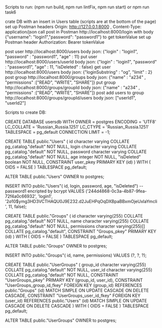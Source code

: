 Scripts to run: (npm run build, npm run lintFix, npm run start) or npm run task6

crate DB with an insert in Users table (scripts are at the bottom of the page)
set up Postman headers Origin: http://127.0.0.1:8000 , Content-Type: application/json
call post in Postman http://localhost:8000/login with body {"username": "login1","password": "password1"} to get tokenValue
set up Postman header Authorization: Bearer tokenValue

post user http://localhost:8000/users body json: {"login" : "login1", "password" : "password1", "age" : 11}
put user http://localhost:8000/users/userId body json: {"login" : "login1", "password" : "password1", "age" : 11, "isDeleted" : false}
get user http://localhost:8000/users body json: {"loginSubstring" : "og", "limit" : 2}
post group http://localhost:8000/groups body json: {"name" : "a234" , "permissions" :["READ", "WRITE", "SHARE"]}
put group http://localhost:8000/groups/groupId body json: {"name" : "a234" , "permissions" :["READ", "WRITE", "SHARE"]}
post add users to group http://localhost:8000/groups/groupId/users body json: ["userId1", "userId2"]

Scripts to create DB:

CREATE DATABASE usersdb
    WITH 
    OWNER = postgres
    ENCODING = 'UTF8'
    LC_COLLATE = 'Russian_Russia.1251'
    LC_CTYPE = 'Russian_Russia.1251'
    TABLESPACE = pg_default
    CONNECTION LIMIT = -1;
	
CREATE TABLE public."Users"
(
    id character varying COLLATE pg_catalog."default" NOT NULL,
    login character varying COLLATE pg_catalog."default" NOT NULL,
    password character varying COLLATE pg_catalog."default" NOT NULL,
    age integer NOT NULL,
    "isDeleted" boolean NOT NULL,
    CONSTRAINT user_pkey PRIMARY KEY (id)
)
WITH (
    OIDS = FALSE
)
TABLESPACE pg_default;

ALTER TABLE public."Users"
    OWNER to postgres;
	
INSERT INTO public."Users"(
	id, login, password, age, "isDeleted") 						-- password1 encripted by bcrypt
	VALUES ('244d4868-0c3a-4b87-9fea-72f4a0c66932', 'login1', '$2a$10$ymg3HD3VCTHAQU0J9E232.d2JuEHPqOqDXBpaBBxmOjeUxIaYmcli', 11, false);
	
CREATE TABLE public."Groups"
(
    id character varying(255) COLLATE pg_catalog."default" NOT NULL,
    name character varying(255) COLLATE pg_catalog."default" NOT NULL,
    permissions character varying(255)[] COLLATE pg_catalog."default",
    CONSTRAINT "Groups_pkey" PRIMARY KEY (id)
)
WITH (
    OIDS = FALSE
)
TABLESPACE pg_default;

ALTER TABLE public."Groups"
    OWNER to postgres;

INSERT INTO public."Groups"(
	id, name, permissions)
	VALUES (?, ?, ?);
	
CREATE TABLE public."UserGroups"
(
    group_id character varying(255) COLLATE pg_catalog."default" NOT NULL,
    user_id character varying(255) COLLATE pg_catalog."default" NOT NULL,
    CONSTRAINT "UserGroups_pkey" PRIMARY KEY (group_id, user_id),
    CONSTRAINT "UserGroups_group_id_fkey" FOREIGN KEY (group_id)
        REFERENCES public."Groups" (id) MATCH SIMPLE
        ON UPDATE CASCADE
        ON DELETE CASCADE,
    CONSTRAINT "UserGroups_user_id_fkey" FOREIGN KEY (user_id)
        REFERENCES public."Users" (id) MATCH SIMPLE
        ON UPDATE CASCADE
        ON DELETE CASCADE
)
WITH (
    OIDS = FALSE
)
TABLESPACE pg_default;

ALTER TABLE public."UserGroups"
    OWNER to postgres;